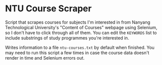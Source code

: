 # NTU Course Scraper

Script that scrapes courses for subjects I'm interested in from Nanyang Technological University's "Content of Courses" webpage using Selenium, so I don't have to click through all of them. You can edit the `KEYWORDS` list to include substrings of study programmes you're interested in.

Writes information to a file `ntu-courses.txt` by default when finished. You may need to run this script a few times in case the course data doesn't render in time and Selenium errors out.
